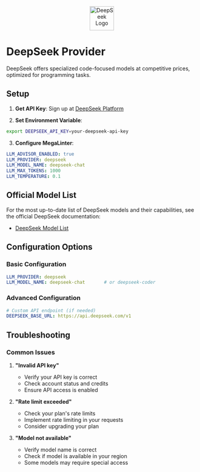 <div align="center">
  <img src="https://avatars.githubusercontent.com/u/148330874?s=200&v=4" alt="DeepSeek Logo" height="64" />
</div>

# DeepSeek Provider

DeepSeek offers specialized code-focused models at competitive prices, optimized for programming tasks.

## Setup

1. **Get API Key**: Sign up at [DeepSeek Platform](https://platform.deepseek.com/)

2. **Set Environment Variable**:

```bash
export DEEPSEEK_API_KEY=your-deepseek-api-key
```

3. **Configure MegaLinter**:

```yaml
LLM_ADVISOR_ENABLED: true
LLM_PROVIDER: deepseek
LLM_MODEL_NAME: deepseek-chat
LLM_MAX_TOKENS: 1000
LLM_TEMPERATURE: 0.1
```

## Official Model List

For the most up-to-date list of DeepSeek models and their capabilities, see the official DeepSeek documentation:

- [DeepSeek Model List](https://platform.deepseek.com/docs/model)

## Configuration Options

### Basic Configuration

```yaml
LLM_PROVIDER: deepseek
LLM_MODEL_NAME: deepseek-chat       # or deepseek-coder
```

### Advanced Configuration

```yaml
# Custom API endpoint (if needed)
DEEPSEEK_BASE_URL: https://api.deepseek.com/v1
```

## Troubleshooting

### Common Issues

1. **"Invalid API key"**

   - Verify your API key is correct
   - Check account status and credits
   - Ensure API access is enabled

2. **"Rate limit exceeded"**

   - Check your plan's rate limits
   - Implement rate limiting in your requests
   - Consider upgrading your plan

3. **"Model not available"**

   - Verify model name is correct
   - Check if model is available in your region
   - Some models may require special access

